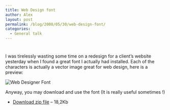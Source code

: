 ```yaml
---
title: Web Design font
author: Alex
layout: post
permalink: /blog/2008/05/30/web-design-font/
categories:
  - General talk
---
```

# 

I was tirelessly wasting some time on a redesign for a client’s website yesterday when I found a great font I actually had installed. Each of the characters is actually a vector image great for web design, here is a preview:

![Web Designer Font][1] 

Anyway, you may download and use the font (It is really useful sometimes !)

 [1]: http://urbanoalvarez.es/blog/wp-content/uploads/2008/05/webfont.gif "Web Designer Font"

*   [Download zip file][3] – 18,2Kb

 [3]: http://urbanoalvarez.es